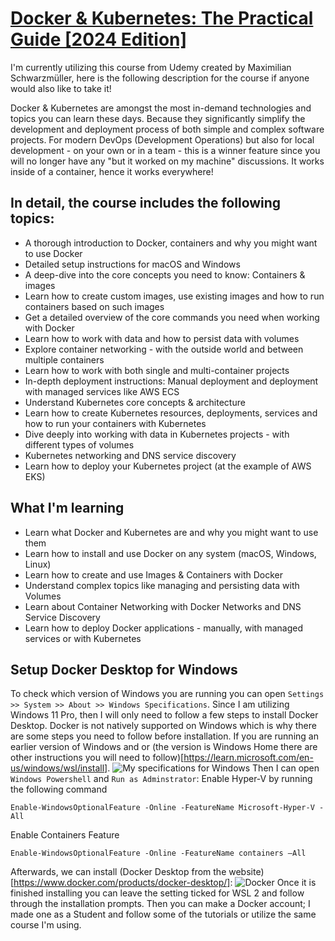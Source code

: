 # [Docker & Kubernetes: The Practical Guide [2024 Edition]](https://www.udemy.com/share/103IaC3@5G0-SQ_L9ghBhMFLdnkrUZJAl7q2eUVI4A234q8Y8LLcBmRGKWcDhkGKGDXmx6wVEA==/)

I'm currently utilizing this course from Udemy created by Maximilian Schwarzmüller, here is the following description for the course if anyone would also like to take it! 

Docker & Kubernetes are amongst the most in-demand technologies and topics you can learn these days. Because they significantly simplify the development and deployment process of both simple and complex software projects. 
For modern DevOps (Development Operations) but also for local development - on your own or in a team - this is a winner feature since you will no longer have any "but it worked on my machine" discussions. It works inside of a container, hence it works everywhere!

## In detail, the course includes the following topics:
- A thorough introduction to Docker, containers and why you might want to use Docker
- Detailed setup instructions for macOS and Windows
- A deep-dive into the core concepts you need to know: Containers & images
- Learn how to create custom images, use existing images and how to run containers based on such images
- Get a detailed overview of the core commands you need when working with Docker
- Learn how to work with data and how to persist data with volumes
- Explore container networking - with the outside world and between multiple containers
- Learn how to work with both single and multi-container projects
- In-depth deployment instructions: Manual deployment and deployment with managed services like AWS ECS
- Understand Kubernetes core concepts & architecture
- Learn how to create Kubernetes resources, deployments, services and how to run your containers with Kubernetes
- Dive deeply into working with data in Kubernetes projects - with different types of volumes
- Kubernetes networking and DNS service discovery
- Learn how to deploy your Kubernetes project (at the example of AWS EKS)

## What I'm learning
- Learn what Docker and Kubernetes are and why you might want to use them
- Learn how to install and use Docker on any system (macOS, Windows, Linux)
- Learn how to create and use Images & Containers with Docker
- Understand complex topics like managing and persisting data with Volumes
- Learn about Container Networking with Docker Networks and DNS Service Discovery
- Learn how to deploy Docker applications - manually, with managed services or with Kubernetes

## Setup Docker Desktop for Windows 
To check which version of Windows you are running you can open `Settings >> System >> About >> Windows Specifications`. Since I am utilizing Windows 11 Pro, then I will only need to follow a few steps to install Docker Desktop. Docker is not natively supported on Windows which is why there are some steps you need to follow before installation. If you are running an earlier version of Windows and or (the version is Windows Home there are other instructions you will need to follow)[https://learn.microsoft.com/en-us/windows/wsl/install].
![My specifications for Windows](https://github.com/nicomcd/Docker/assets/35404943/ebed0b4e-aaa9-45df-8fc6-48286c1ec9b9)
Then I can open `Windows Powershell` and `Run as Adminstrator`:
Enable Hyper-V by running the following command
```
Enable-WindowsOptionalFeature -Online -FeatureName Microsoft-Hyper-V -All
```
Enable Containers Feature
```
Enable-WindowsOptionalFeature -Online -FeatureName containers –All
```
Afterwards, we can install (Docker Desktop from the website)[https://www.docker.com/products/docker-desktop/]:
![Docker](https://github.com/nicomcd/Docker/assets/35404943/90228874-c9dd-49ae-9194-561d081b8aed)
Once it is finished installing you can leave the setting ticked for WSL 2 and follow through the installation prompts. Then you can make a Docker account; I made one as a Student and follow some of the tutorials or utilize the same course I'm using.

